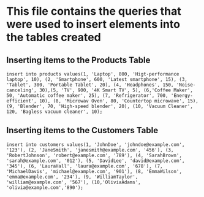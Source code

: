 # This file contains the queries that were used to insert elements into the tables created

## Inserting items to the Products Table
```insert into products values(1, 'Laptop', 800, 'Higt-performance laptop', 10), (2, 'Smartphone', 600, 'Latest smartphone', 15), (3, 'Tablet', 300, 'Portable Tablet', 20), (4, 'Headphones', 150, 'Noise-canceling', 30),(5, 'TV', 900, '4K Smart TV', 5), (6,'Coffee Maker', 50, 'Automatic coffee maker', 25), (7, 'Refrigerator', 700, 'Energy-efficient', 10), (8, 'Microwav Oven', 80, 'Countertop microwave', 15), (9, 'Blender', 70, 'High-speed blender', 20), (10, 'Vacuum Cleaner', 120, 'Bagless vacuum cleaner', 10);```

## Inserting items to the Customers Table
```insert into customers values(1, 'JohnDoe', 'johndoe@example.com', '123'), (2, 'JaneSmith', 'janesmith@example.com', '456'), (3, 'RobertJohnson', 'robert@example.com', '789'), (4, 'SarahBrown', 'sarah@example.com', '012'), (5, 'DavidLee', 'david@example.com', '345'), (6, 'LauraHall', 'laura@example.com', '678'), (7, 'MichaelDavis', 'michael@example.com', '901'), (8, 'EmmaWilson', 'emma@example.com', '234'), (9, 'WilliamTaylor', 'william@example.com', '567'), (10,'OliviaAdams', 'olivia@example.com','890');```
